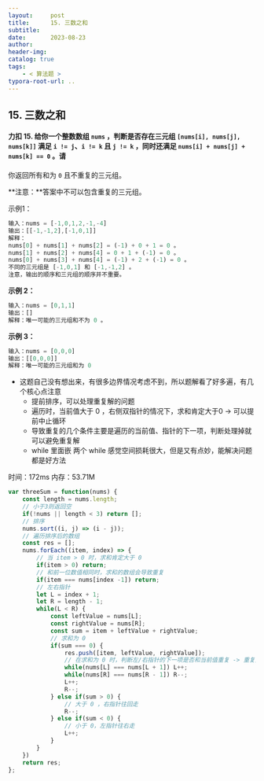 ```yaml
---
layout:     post
title:      15. 三数之和
subtitle:  
date:       2023-08-23
author:     
header-img: 
catalog: true
tags:
    - < 算法题 >
typora-root-url: ..
---
```


## 15. 三数之和

#### 力扣 15. 给你一个整数数组 `nums` ，判断是否存在三元组 `[nums[i], nums[j], nums[k]]` 满足 `i != j`、`i != k` 且 `j != k` ，同时还满足 `nums[i] + nums[j] + nums[k] == 0` 。请

你返回所有和为 `0` 且不重复的三元组。

**注意：**答案中不可以包含重复的三元组。

示例1：

```js
输入：nums = [-1,0,1,2,-1,-4]
输出：[[-1,-1,2],[-1,0,1]]
解释：
nums[0] + nums[1] + nums[2] = (-1) + 0 + 1 = 0 。
nums[1] + nums[2] + nums[4] = 0 + 1 + (-1) = 0 。
nums[0] + nums[3] + nums[4] = (-1) + 2 + (-1) = 0 。
不同的三元组是 [-1,0,1] 和 [-1,-1,2] 。
注意，输出的顺序和三元组的顺序并不重要。
```

**示例 2：**

```js
输入：nums = [0,1,1]
输出：[]
解释：唯一可能的三元组和不为 0 。
```

**示例 3：**

```js
输入：nums = [0,0,0]
输出：[[0,0,0]]
解释：唯一可能的三元组和为 0 
```

- 这题自己没有想出来，有很多边界情况考虑不到，所以题解看了好多遍，有几个核心点注意
  - 提前排序，可以处理重复解的问题
  - 遍历时，当前值大于 0 ，右侧双指针的情况下，求和肯定大于0  -> 可以提前中止循环
  - 导致重复的几个条件主要是遍历的当前值、指针的下一项，判断处理掉就可以避免重复解
  - while 里面嵌 两个 while 感觉空间损耗很大，但是又有点妙，能解决问题都是好方法

时间：172ms 内存：53.71M

```javascript
var threeSum = function(nums) {
    const length = nums.length;
    // 小于3则返回空
    if(!nums || length < 3) return [];
    // 排序
    nums.sort((i, j) => (i - j));
    // 遍历排序后的数组
    const res = [];
    nums.forEach((item, index) => {
        // 当 item > 0 时，求和肯定大于 0
        if(item > 0) return;
        // 和前一位数值相同时，求和的数组会导致重复
        if(item === nums[index -1]) return;
        // 左右指针
        let L = index + 1;
        let R = length - 1;
        while(L < R) {
            const leftValue = nums[L];
            const rightValue = nums[R];
            const sum = item + leftValue + rightValue;
            // 求和为 0
            if(sum === 0) {
                res.push([item, leftValue, rightValue]);
                // 在求和为 0 时，判断左/右指针的下一项是否和当前值重复 -> 重复则跳过
                while(nums[L] === nums[L + 1]) L++;
                while(nums[R] === nums[R - 1]) R--;
                L++;
                R--;
            } else if(sum > 0) {
                // 大于 0 ，右指针往回走
                R--;
            } else if(sum < 0) {
                // 小于 0，左指针往右走
                L++;
            }
        }
    })
    return res;
};
```






